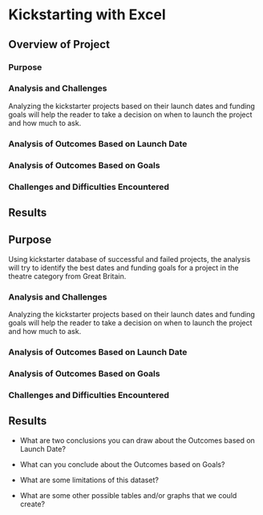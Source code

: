# Kickstarting with Excel

## Overview of Project

### Purpose


### Analysis and Challenges
Analyzing the kickstarter projects based on their launch dates and funding goals will help the reader to take a decision on when to launch the project and how much to ask. 

### Analysis of Outcomes Based on Launch Date

### Analysis of Outcomes Based on Goals

### Challenges and Difficulties Encountered

## Results

## Purpose
Using kickstarter database of successful and failed projects, the analysis will try to identify the best dates and funding goals for a project in the theatre category from Great Britain.

### Analysis and Challenges
Analyzing the kickstarter projects based on their launch dates and funding goals will help the reader to take a decision on when to launch the project and how much to ask. 

### Analysis of Outcomes Based on Launch Date

### Analysis of Outcomes Based on Goals

### Challenges and Difficulties Encountered

## Results
- What are two conclusions you can draw about the Outcomes based on Launch Date?

- What can you conclude about the Outcomes based on Goals?

- What are some limitations of this dataset?

- What are some other possible tables and/or graphs that we could create?
